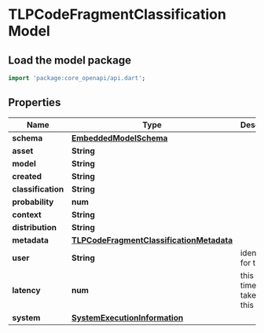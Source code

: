 # TLPCodeFragmentClassification Model

## Load the model package
```dart
import 'package:core_openapi/api.dart';
```

## Properties
Name | Type | Description | Notes
------------ | ------------- | ------------- | -------------
**schema** | [**EmbeddedModelSchema**](EmbeddedModelSchema) |  | [optional] 
**asset** | **String** |  | 
**model** | **String** |  | 
**created** | **String** |  | 
**classification** | **String** |  | 
**probability** | **num** |  | 
**context** | **String** |  | 
**distribution** | **String** |  | [optional] 
**metadata** | [**TLPCodeFragmentClassificationMetadata**](TLPCodeFragmentClassificationMetadata) |  | [optional] 
**user** | **String** | identifier for the user | 
**latency** | **num** | this is the time it takes to run this model. | [optional] 
**system** | [**SystemExecutionInformation**](SystemExecutionInformation) |  | [optional] 




